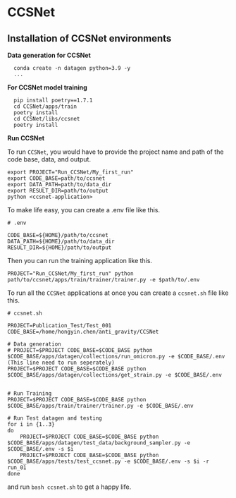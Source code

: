 # CCSNet

## Installation of CCSNet environments

**Data generation for CCSNet**
```
  conda create -n datagen python=3.9 -y
  ...
```


**For CCSNet model training**
```
  pip install poetry==1.7.1
  cd CCSNet/apps/train
  poetry install
  cd CCSNet/libs/ccsnet
  poetry install
```

**Run CCSNet** 

To run ```CCSNet```, you would have to provide the project name and path of the code base, data, and output.

```
export PROJECT="Run_CCSNet/My_first_run" 
export CODE_BASE=path/to/ccsnet
export DATA_PATH=path/to/data_dir
export RESULT_DIR=path/to/output
python <ccsnet-application>
```

To make life easy, you can create a .env file like this.

```
# .env

CODE_BASE=${HOME}/path/to/ccsnet
DATA_PATH=${HOME}/path/to/data_dir
RESULT_DIR=${HOME}/path/to/output
```
Then you can run the training application like this.

```
PROJECT="Run_CCSNet/My_first_run" python path/to/ccsnet/apps/train/trainer/trainer.py -e $path/to/.env
```

To run all the ```CCSNet``` applications at once you can create a ```ccsnet.sh``` file like this.

```
# ccsnet.sh

PROJECT=Publication_Test/Test_001
CODE_BASE=/home/hongyin.chen/anti_gravity/CCSNet

# Data generation
# PROJECT=$PROJECT CODE_BASE=$CODE_BASE python $CODE_BASE/apps/datagen/collections/run_omicron.py -e $CODE_BASE/.env (This line need to run seperately)
PROJECT=$PROJECT CODE_BASE=$CODE_BASE python $CODE_BASE/apps/datagen/collections/get_strain.py -e $CODE_BASE/.env


# Run Training
PROJECT=$PROJECT CODE_BASE=$CODE_BASE python $CODE_BASE/apps/train/trainer/trainer.py -e $CODE_BASE/.env

# Run Test datagen and testing 
for i in {1..3}
do
    PROJECT=$PROJECT CODE_BASE=$CODE_BASE python $CODE_BASE/apps/datagen/test_data/background_sampler.py -e $CODE_BASE/.env -s $i
    PROJECT=$PROJECT CODE_BASE=$CODE_BASE python $CODE_BASE/apps/tests/test_ccsnet.py -e $CODE_BASE/.env -s $i -r run_01
done
```
and run ```bash ccsnet.sh``` to get a happy life.
